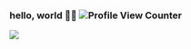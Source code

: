 ### hello, world 👋🏽 ![Profile View Counter](https://komarev.com/ghpvc/?username=Leoxyzua)

![](https://telegra.ph/file/2c0b8bf7ce8037245e049.png)
